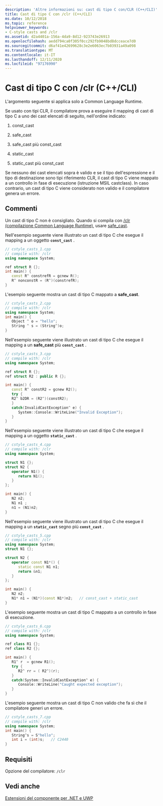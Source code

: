 ```yaml
---
description: 'Altre informazioni su: cast di tipo C con/CLR (C++/CLI)'
title: Cast di tipo C con /clr (C++/CLI)
ms.date: 10/12/2018
ms.topic: reference
helpviewer_keywords:
- C-style casts and /clr
ms.assetid: d2a4401a-156a-4da9-8d12-923743e26913
ms.openlocfilehash: aedd794ca0f305f0cc292fb9048bd8dcceace7d0
ms.sourcegitcommit: d6af41e42699628c3e2e6063ec7b03931a49a098
ms.translationtype: MT
ms.contentlocale: it-IT
ms.lasthandoff: 12/11/2020
ms.locfileid: "97176990"
---
```

# <a name="c-style-casts-with-clr-ccli"></a>Cast di tipo C con /clr (C++/CLI)

L'argomento seguente si applica solo a Common Language Runtime.

Se usato con tipi CLR, il compilatore prova a eseguire il mapping di cast di tipo C a uno dei cast elencati di seguito, nell'ordine indicato:

1. const_cast

2. safe_cast

3. safe_cast più const_cast

4. static_cast

5. static_cast più const_cast

Se nessuno dei cast elencati sopra è valido e se il tipo dell'espressione e il tipo di destinazione sono tipi riferimento CLR, il cast di tipo C viene mappato a un controllo in fase di esecuzione (istruzione MSIL castclass). In caso contrario, un cast di tipo C viene considerato non valido e il compilatore genera un errore.

## <a name="remarks"></a>Commenti

Un cast di tipo C non è consigliato. Quando si compila con [/clr (compilazione Common Language Runtime)](../build/reference/clr-common-language-runtime-compilation.md), usare [safe_cast](safe-cast-cpp-component-extensions.md).

Nell'esempio seguente viene illustrato un cast di tipo C che esegue il mapping a un oggetto **`const_cast`** .

```cpp
// cstyle_casts_1.cpp
// compile with: /clr
using namespace System;

ref struct R {};
int main() {
   const R^ constrefR = gcnew R();
   R^ nonconstR = (R^)(constrefR);
}
```

L'esempio seguente mostra un cast di tipo C mappato a **safe_cast**.

```cpp
// cstyle_casts_2.cpp
// compile with: /clr
using namespace System;
int main() {
   Object ^ o = "hello";
   String ^ s = (String^)o;
}
```

Nell'esempio seguente viene illustrato un cast di tipo C che esegue il mapping a un **safe_cast** più **`const_cast`** .

```cpp
// cstyle_casts_3.cpp
// compile with: /clr
using namespace System;

ref struct R {};
ref struct R2 : public R {};

int main() {
   const R^ constR2 = gcnew R2();
   try {
   R2^ b2DR = (R2^)(constR2);
   }
   catch(InvalidCastException^ e) {
      System::Console::WriteLine("Invalid Exception");
   }
}
```

Nell'esempio seguente viene illustrato un cast di tipo C che esegue il mapping a un oggetto **`static_cast`** .

```cpp
// cstyle_casts_4.cpp
// compile with: /clr
using namespace System;

struct N1 {};
struct N2 {
   operator N1() {
      return N1();
   }
};

int main() {
   N2 n2;
   N1 n1 ;
   n1 = (N1)n2;
}
```

Nell'esempio seguente viene illustrato un cast di tipo C che esegue il mapping a un **`static_cast`** segno più **`const_cast`** .

```cpp
// cstyle_casts_5.cpp
// compile with: /clr
using namespace System;
struct N1 {};

struct N2 {
   operator const N1*() {
      static const N1 n1;
      return &n1;
   }
};

int main() {
   N2 n2;
   N1* n1 = (N1*)(const N1*)n2;   // const_cast + static_cast
}
```

L'esempio seguente mostra un cast di tipo C mappato a un controllo in fase di esecuzione.

```cpp
// cstyle_casts_6.cpp
// compile with: /clr
using namespace System;

ref class R1 {};
ref class R2 {};

int main() {
   R1^ r  = gcnew R1();
   try {
      R2^ rr = ( R2^)(r);
   }
   catch(System::InvalidCastException^ e) {
      Console::WriteLine("Caught expected exception");
   }
}
```

L'esempio seguente mostra un cast di tipo C non valido che fa sì che il compilatore generi un errore.

```cpp
// cstyle_casts_7.cpp
// compile with: /clr
using namespace System;
int main() {
   String^s = S"hello";
   int i = (int)s;   // C2440
}
```

## <a name="requirements"></a>Requisiti

Opzione del compilatore: `/clr`

## <a name="see-also"></a>Vedi anche

[Estensioni del componente per .NET e UWP](component-extensions-for-runtime-platforms.md)
